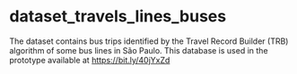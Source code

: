 # dataset_travels_lines_buses

The dataset contains bus trips identified by the Travel Record Builder (TRB) algorithm of some bus lines in São Paulo. This database is used in the prototype available at https://bit.ly/40jYxZd
